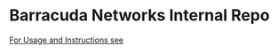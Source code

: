 # Barracuda Networks Internal Repo

[For Usage and Instructions see](https://wikihub.cudawork.com/x/lXbBBg)

